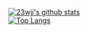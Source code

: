 [![23wjj's github stats](https://github-readme-stats.vercel.app/api?username=23wjj&theme=gruvbox)](https://github.com/23wjj/github-readme-stats)  
[![Top Langs](https://github-readme-stats.vercel.app/api/top-langs/?username=23wjj&layout=compact&theme=gruvbox)](https://github.com/23wjj/github-readme-stats)
